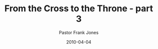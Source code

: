 ---
lunr: "true"
title: "From the Cross to the Throne - part 3"
author: "Pastor Frank Jones"
postDate: "04-04-2010"
date: 2010-04-04
category: "sermons"
slug: "2010/04/FromTheCrossToTheThrone_part3"
icon: microphone
audioLink: "FromTheCrossToTheThrone_part3"
tags: [cross, throne, easter, christian]
mp3: "FromTheCrossToTheThrone_part3/04042010.mp3"
ogg: "FromTheCrossToTheThrone_part3/04042010.ogg"
linkurl: "https://archive.org/download/FromTheCrossToTheThrone_part3/FromTheCrossToTheThrone_part3_files.xml"
ipath: "https://archive.org/download/FromTheCrossToTheThrone_part3/04042010.mp3"
layout: sermon.html
---